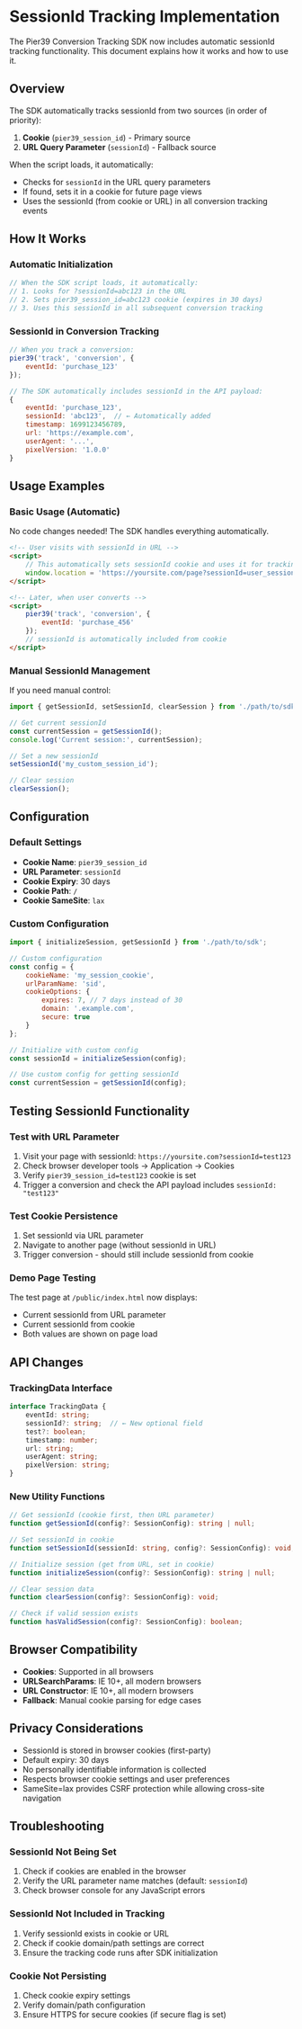 # SessionId Tracking Implementation

The Pier39 Conversion Tracking SDK now includes automatic sessionId tracking functionality. This document explains how it works and how to use it.

## Overview

The SDK automatically tracks sessionId from two sources (in order of priority):
1. **Cookie** (`pier39_session_id`) - Primary source
2. **URL Query Parameter** (`sessionId`) - Fallback source

When the script loads, it automatically:
- Checks for `sessionId` in the URL query parameters
- If found, sets it in a cookie for future page views
- Uses the sessionId (from cookie or URL) in all conversion tracking events

## How It Works

### Automatic Initialization
```javascript
// When the SDK script loads, it automatically:
// 1. Looks for ?sessionId=abc123 in the URL
// 2. Sets pier39_session_id=abc123 cookie (expires in 30 days)
// 3. Uses this sessionId in all subsequent conversion tracking
```

### SessionId in Conversion Tracking
```javascript
// When you track a conversion:
pier39('track', 'conversion', {
    eventId: 'purchase_123'
});

// The SDK automatically includes sessionId in the API payload:
{
    eventId: 'purchase_123',
    sessionId: 'abc123',  // ← Automatically added
    timestamp: 1699123456789,
    url: 'https://example.com',
    userAgent: '...',
    pixelVersion: '1.0.0'
}
```

## Usage Examples

### Basic Usage (Automatic)
No code changes needed! The SDK handles everything automatically.

```html
<!-- User visits with sessionId in URL -->
<script>
    // This automatically sets sessionId cookie and uses it for tracking
    window.location = 'https://yoursite.com/page?sessionId=user_session_123';
</script>

<!-- Later, when user converts -->
<script>
    pier39('track', 'conversion', {
        eventId: 'purchase_456'
    });
    // sessionId is automatically included from cookie
</script>
```

### Manual SessionId Management
If you need manual control:

```javascript
import { getSessionId, setSessionId, clearSession } from './path/to/sdk';

// Get current sessionId
const currentSession = getSessionId();
console.log('Current session:', currentSession);

// Set a new sessionId
setSessionId('my_custom_session_id');

// Clear session
clearSession();
```

## Configuration

### Default Settings
- **Cookie Name**: `pier39_session_id`
- **URL Parameter**: `sessionId`
- **Cookie Expiry**: 30 days
- **Cookie Path**: `/`
- **Cookie SameSite**: `lax`

### Custom Configuration
```javascript
import { initializeSession, getSessionId } from './path/to/sdk';

// Custom configuration
const config = {
    cookieName: 'my_session_cookie',
    urlParamName: 'sid',
    cookieOptions: {
        expires: 7, // 7 days instead of 30
        domain: '.example.com',
        secure: true
    }
};

// Initialize with custom config
const sessionId = initializeSession(config);

// Use custom config for getting sessionId
const currentSession = getSessionId(config);
```

## Testing SessionId Functionality

### Test with URL Parameter
1. Visit your page with sessionId: `https://yoursite.com?sessionId=test123`
2. Check browser developer tools → Application → Cookies
3. Verify `pier39_session_id=test123` cookie is set
4. Trigger a conversion and check the API payload includes `sessionId: "test123"`

### Test Cookie Persistence
1. Set sessionId via URL parameter
2. Navigate to another page (without sessionId in URL)
3. Trigger conversion - should still include sessionId from cookie

### Demo Page Testing
The test page at `/public/index.html` now displays:
- Current sessionId from URL parameter
- Current sessionId from cookie
- Both values are shown on page load

## API Changes

### TrackingData Interface
```typescript
interface TrackingData {
    eventId: string;
    sessionId?: string;  // ← New optional field
    test?: boolean;
    timestamp: number;
    url: string;
    userAgent: string;
    pixelVersion: string;
}
```

### New Utility Functions
```typescript
// Get sessionId (cookie first, then URL parameter)
function getSessionId(config?: SessionConfig): string | null;

// Set sessionId in cookie
function setSessionId(sessionId: string, config?: SessionConfig): void;

// Initialize session (get from URL, set in cookie)
function initializeSession(config?: SessionConfig): string | null;

// Clear session data
function clearSession(config?: SessionConfig): void;

// Check if valid session exists
function hasValidSession(config?: SessionConfig): boolean;
```

## Browser Compatibility

- **Cookies**: Supported in all browsers
- **URLSearchParams**: IE 10+, all modern browsers
- **URL Constructor**: IE 10+, all modern browsers
- **Fallback**: Manual cookie parsing for edge cases

## Privacy Considerations

- SessionId is stored in browser cookies (first-party)
- Default expiry: 30 days
- No personally identifiable information is collected
- Respects browser cookie settings and user preferences
- SameSite=lax provides CSRF protection while allowing cross-site navigation

## Troubleshooting

### SessionId Not Being Set
1. Check if cookies are enabled in the browser
2. Verify the URL parameter name matches (default: `sessionId`)
3. Check browser console for any JavaScript errors

### SessionId Not Included in Tracking
1. Verify sessionId exists in cookie or URL
2. Check if cookie domain/path settings are correct
3. Ensure the tracking code runs after SDK initialization

### Cookie Not Persisting
1. Check cookie expiry settings
2. Verify domain/path configuration
3. Ensure HTTPS for secure cookies (if secure flag is set)